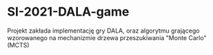 # SI-2021-DALA-game
Projekt zakłada implementację gry DALA, oraz algorytmu grającego wzorowanego na mechanizmie drzewa przeszukiwania "Monte Carlo" (MCTS)
